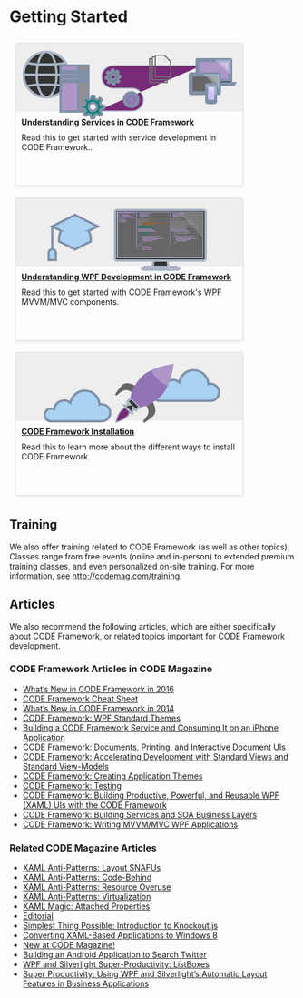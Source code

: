 ﻿# Getting Started

<div style="float: left; width: 400px; margin: 10px; padding: 0; border: solid 1px #dddddd; border-radius: 3px; height: 250px; box-shadow: 0px 2px 5px #e8e8e8;">
    <div style="position: relative; top: 0; left: 0; right: 0; height: 120px; background: #eeeeee;">
        <svg xmlns="http://www.w3.org/2000/svg" viewBox="0 0 400 140"><defs><style>.cls-1{isolation:isolate;}.cls-13,.cls-2,.cls-3,.cls-9{fill:none;}.cls-2,.cls-3{stroke:#aab5c5;}.cls-12,.cls-2,.cls-3{stroke-miterlimit:10;}.cls-12,.cls-13,.cls-2{stroke-width:2px;}.cls-3{stroke-width:4px;}.cls-4{fill:#998aad;}.cls-5{fill:#aab5c5;}.cls-6{fill:#56616d;}.cls-7{fill:#333;}.cls-8{fill:#474f59;}.cls-10{fill:#55a5e4;}.cls-11{fill:#9273b6;}.cls-12{fill:#fff;stroke:#999;}.cls-13{stroke:gray;stroke-linejoin:bevel;}.cls-14{fill:#221f1f;}.cls-15{fill:#5e615f;}.cls-16{fill:#ae96c8;}.cls-17{fill:#d1d3d4;opacity:0.5;mix-blend-mode:screen;}.cls-18{fill:#2e2e2e;}.cls-19{fill:#5d5f5e;}.cls-20{fill:#cdc0ff;}.cls-21{fill:#757575;}</style></defs><title>asp-core-overview-5</title><g class="cls-1"><g id="Shapes"><path class="cls-2" d="M143,119h62a20,20,0,0,0,0-40H171.61a20,20,0,0,1,0-40H328"/><circle class="cls-3" cx="54" cy="55" r="40"/><ellipse class="cls-3" cx="54.5" cy="55" rx="17.5" ry="40"/><path class="cls-3" d="M88.73,34C82.54,35.77,69.23,37,53.82,37c-15.57,0-29-1.23-35.09-3"/><path class="cls-3" d="M18.73,75.4c5.8-1.76,19.39-3,35.22-3,15.44,0,28.75,1.18,34.78,2.87"/><line class="cls-3" x1="14" y1="55" x2="95" y2="55"/><path class="cls-4" d="M171.08,71.6a.87.87,0,0,0,.81.6l1.82-.06a.93.93,0,0,0,.74-.95l.1-2.23a1.29,1.29,0,0,1,.9-1.36c.29-.27.72-.39,1-.65a1.56,1.56,0,0,1,1.53.21l2,1.35a1.06,1.06,0,0,0,1-.1l1.33-1.48a1,1,0,0,0-.23-1.13l-1.6-1.75a1.14,1.14,0,0,1-.22-1.41l-.13-.15a1.51,1.51,0,0,0,.46-1c0-.56.33-1.1,1.31-1.2L184,60a1.1,1.1,0,0,0,.74-.94l-.19-2a.69.69,0,0,0-.81-.59l-2.23-.1a1.33,1.33,0,0,1-1.36-.9c-.27-.29-.39-.72-.65-1a2.23,2.23,0,0,1,.08-1.67L181,51.09a1,1,0,0,0-.08-1.26l-1.49-1a.85.85,0,0,0-1.12-.05l-1.62,1.74a1.42,1.42,0,0,1-1.55.35,4.32,4.32,0,0,0-1.1-.33l-.13-.15a1.47,1.47,0,0,1-1.06-1.17l-.31-2.39a.87.87,0,0,0-.81-.59l-2,.19a.69.69,0,0,0-.6.81l-.25,2.36c0,.84-.33,1.1-.75,1.22s-.72.39-1,.65a1.47,1.47,0,0,1-1.67-.08l-1.89-1.48a1.09,1.09,0,0,0-1.13.23l-1.33,1.48a1.23,1.23,0,0,0,.23,1.13l1.6,1.75c.53.58.65,1,.21,1.41,0,.28-.17.69-.2,1.25s-.32.82-1.3.92l-2.26.46a.87.87,0,0,0-.6.81l.19,2a.89.89,0,0,0,.67.73L162,62c.84,0,1.1.33,1.22.75a12.45,12.45,0,0,1,.64,1.29,1.25,1.25,0,0,1,.07,1.54l-1.48,1.89a1.08,1.08,0,0,0,.23,1.13L164,69.74a.85.85,0,0,0,1.12.05l1.62-1.74a1.42,1.42,0,0,1,1.55-.35l1.24.48c.56,0,.82.32,1.06,1.17l.45,2.26m5.48-12.75A4.91,4.91,0,0,1,172.13,64,4.56,4.56,0,0,1,167,59.54a4.69,4.69,0,0,1,4.28-5,4.75,4.75,0,0,1,5.25,4.29"/><path class="cls-5" d="M213.56,91.38a.52.52,0,0,0,0-.69l-.92-1a.62.62,0,0,0-.69,0l-1.57,1-1.07-.74.51-1.92a.47.47,0,0,0-.25-.57l-1.15-.54a.44.44,0,0,0-.63.18l-1.12,1.68a4,4,0,0,0-1.23-.33l-.19-1.95a.47.47,0,0,0-.46-.51h-1.32c-.2-.08-.42.12-.5.32l-.44,2a4.07,4.07,0,0,0-1.26.22l-1-1.77a.7.7,0,0,0-.61-.24l-1.27.5a.47.47,0,0,0-.3.54l.4,1.89c-.36.19-.72.52-1.07.71l-1.54-1.25a.45.45,0,0,0-.63,0l-.94.86a.45.45,0,0,0-.1.62l1.1,1.64a5.64,5.64,0,0,0-.82,1.14l-1.91-.64a.61.61,0,0,0-.64.32l-.54,1.15a.6.6,0,0,0,.24.7l1.62,1c-.16.41-.18.82-.33,1.23l-1.95.19a.6.6,0,0,0-.44.53L190.54,99a.6.6,0,0,0,.39.57l2,.3a8.17,8.17,0,0,0,.21,1.4l-1.78,1a.44.44,0,0,0-.24.61l.43,1.2a.65.65,0,0,0,.61.37l2-.47.57,1.06-1.25,1.54a.65.65,0,0,0,0,.63l.92,1a.53.53,0,0,0,.62.1l1.65-1.1,1.07.74-.5,1.92a.47.47,0,0,0,.25.57l1.22.61a.59.59,0,0,0,.63-.18l1-1.61c.41,0,.82.18,1.24.19l.11,2a.6.6,0,0,0,.53.44l1.31.13a.84.84,0,0,0,.51-.46l.37-1.92c.49,0,.91-.17,1.4-.21l.89,1.7a.48.48,0,0,0,.61.24l1.2-.43a.56.56,0,0,0,.37-.61l-.4-1.89a5,5,0,0,0,1.07-.71l1.54,1.25a.46.46,0,0,0,.69,0l.94-.86a.46.46,0,0,0,0-.69l-1.1-1.64a3.45,3.45,0,0,0,.82-1.14l1.91.64A.47.47,0,0,0,215,105l.61-1.22a.7.7,0,0,0-.18-.63l-1.68-1.11a3.53,3.53,0,0,0,.26-1.17l2-.26c.21-.06.43-.26.43-.4l.06-1.38a.47.47,0,0,0-.46-.51L214.16,98a7.54,7.54,0,0,0-.15-1.32l1.64-1A.5.5,0,0,0,216,95l-.43-1.2a.44.44,0,0,0-.61-.24l-2,.33-.58-1.07,1.18-1.47M205,97.58a2,2,0,1,1-3,2.71,2,2,0,0,1,.06-2.84,2.07,2.07,0,0,1,2.91.13"/><polygon class="cls-6" points="128 120 79 120 79 83 80 83 80 80 79 80 79 75 80 75 80 72 79 72 79 68 80 68 80 65 79 65 79 60 80 60 80 57 79 57 79 52 80 52 80 49 79 49 79 39 128 39 128 120"/><rect x="110" y="57" width="18" height="3"/><rect x="110" y="65" width="18" height="3"/><rect x="110" y="49" width="18" height="3"/><rect class="cls-7" x="80" y="57" width="22" height="3"/><rect class="cls-7" x="80" y="65" width="22" height="3"/><rect class="cls-7" x="80" y="49" width="22" height="3"/><polygon class="cls-8" points="110 39 110 49 125 49 125 52 110 52 110 57 125 57 125 60 110 60 110 65 125 65 125 68 110 68 110 120 128 120 128 39 110 39"/><polygon class="cls-9" points="113 49 80 49 80 52 113 52 113 49 113 49"/><polyline class="cls-9" points="113 49 80 49 80 52 113 52 113 49"/><polygon class="cls-10" points="110 52 102 52 102 49 110 49 110 52 110 52"/><polygon class="cls-10" points="110 60 102 60 102 57 110 57 110 60 110 60"/><polygon class="cls-10" points="110 68 102 68 102 65 110 65 110 68 110 68"/><path class="cls-11" d="M155.36,109.55l-4.78-.53a.86.86,0,0,1-.75-.68,14.14,14.14,0,0,0-1.28-3.39.93.93,0,0,1,.12-1l3-3.7A.92.92,0,0,0,151.6,99l-2.49-2.49a.92.92,0,0,0-1.23-.07l-3.59,2.89a.91.91,0,0,1-1,.08A14.23,14.23,0,0,0,140.08,98a.92.92,0,0,1-.64-.78l-.52-4.6c-.05-.47-.45-.63-.92-.63h-3.53c-.47,0-.87.17-.92.63l-.51,4.56a.88.88,0,0,1-.7.75,14.15,14.15,0,0,0-3.54,1.44.91.91,0,0,1-1-.08l-3.54-2.85a.92.92,0,0,0-1.23.06L120.51,99a.92.92,0,0,0-.07,1.23l2.9,3.61a.91.91,0,0,1,.08,1,14.22,14.22,0,0,0-1.35,3.49.93.93,0,0,1-.81.69l-4.58.51a.82.82,0,0,0-.69.92V114a.82.82,0,0,0,.69.92l4.93.54a.88.88,0,0,1,.75.63,14.16,14.16,0,0,0,1.12,2.63.91.91,0,0,1-.1,1l-2.95,3.66a.92.92,0,0,0,.06,1.23l2.49,2.49a.92.92,0,0,0,1.23.07l3.63-2.92a.94.94,0,0,1,1.05-.07,14.23,14.23,0,0,0,3.05,1.29.93.93,0,0,1,.68.79l.53,4.91a.92.92,0,0,0,.92.82h3.53a.92.92,0,0,0,.92-.82l.53-4.86a.91.91,0,0,1,.67-.77,14.21,14.21,0,0,0,3.39-1.42.91.91,0,0,1,1,.09l3.7,3a.92.92,0,0,0,1.23-.07l2.49-2.49a.92.92,0,0,0,.07-1.23l-3-3.77a.93.93,0,0,1-.08-1,14.22,14.22,0,0,0,1.05-2.46.93.93,0,0,1,.78-.65l5-.56c.47-.05.64-.45.64-.92v-3.53C156,110,155.83,109.6,155.36,109.55ZM136,119.15a7.34,7.34,0,1,1,7.34-7.34A7.34,7.34,0,0,1,136,119.15Z"/><polyline class="cls-12" points="241 27 236 27 236 69 267 69 267 64"/><polyline class="cls-12" points="246 24 241 24 241 64 270 64 270 59"/><polygon class="cls-12" points="273 59 246 59 246 21 262 21 273 32 273 59"/><polygon class="cls-13" points="262 21 273 32 262 32 262 21"/><path class="cls-14" d="M380,71V29.63A1.63,1.63,0,0,0,378.37,28H320.63A1.63,1.63,0,0,0,319,29.63V71Z"/><path class="cls-14" d="M311.09,71c0-.45.38,1.87,2.73,2h70.45c1.82-.13,2.73-2.45,2.73-2V70H311Z"/><rect class="cls-15" x="349" y="29" width="1" height="1"/><rect class="cls-15" x="348" y="66" width="2" height="2"/><rect class="cls-16" x="322" y="31" width="55" height="34"/><polygon class="cls-17" points="377 31 356.12 31 377 50.54 377 31"/><rect class="cls-18" x="307" y="53" width="53" height="36" rx="2.16" ry="2.16"/><rect class="cls-4" x="310" y="56" width="47" height="30"/><polygon class="cls-19" points="358 71.58 359 71.74 359 70.49 358 70.64 358 71.58"/><polygon class="cls-17" points="357 75.33 357 56 335.88 56 357 75.33"/><path class="cls-18" d="M351.35,104.43a31.36,31.36,0,0,1-6.62.51,36.15,36.15,0,0,1-7.08-.51c-1-.25-1.65-.84-1.65-1.78V73.12c0-.95.63-1.52,1.69-1.68a56.41,56.41,0,0,1,7-.44,41.19,41.19,0,0,1,6.62.43c1.14.18,1.69.77,1.69,1.72v29.5C353,103.59,352.51,104.17,351.35,104.43Z"/><rect class="cls-20" x="337" y="75" width="15" height="26"/><circle class="cls-21" cx="344.23" cy="72.83" r="0.33"/><circle class="cls-21" cx="339.03" cy="73.09" r="0.26"/><polygon class="cls-17" points="352 87.98 352 75 337.83 75 352 87.98"/></g></g></svg>
    </div>
    <p style="margin: 10px;"><b><a href="/Understanding-Services">Understanding Services in CODE Framework</a></b></p>
    <p style="margin: 0 10px 5px 10px;">Read this to get started with service development in CODE Framework..</p>
</div>
<div style="float: left; width: 400px; margin: 10px; padding: 0; border: solid 1px #dddddd; border-radius: 3px; height: 250px; box-shadow: 0px 2px 5px #e8e8e8;">
    <div style="position: relative; top: 0; left: 0; right: 0; height: 120px; background: #eeeeee;">
        <svg xmlns="http://www.w3.org/2000/svg" viewBox="0 0 400 140"><defs><style>.cls-1,.cls-12{fill:none;stroke-miterlimit:10;}.cls-1{stroke:#8090a8;stroke-width:4px;}.cls-2{fill:#5d5d5d;}.cls-3{fill:#171717;}.cls-4{fill:#2e2e2e;}.cls-5{fill:#6d6e70;}.cls-6{fill:#5d5f5e;}.cls-7{fill:#1772b8;}.cls-8{fill:#929090;}.cls-9{fill:#767778;}.cls-10{fill:#a86527;}.cls-11{fill:#048273;}.cls-12{stroke:#6d6e70;}.cls-13{fill:#fff;opacity:0.15;}</style></defs><title>asp-core-overview-6</title><g id="Shapes"><polygon class="cls-1" points="63.98 49.89 104.28 70.01 144.58 49.89 104.28 29.77 63.98 49.89"/><path class="cls-1" d="M80,58.72c-3.71,3.78-3.71,17.7-3.71,17.7l28,14,28-14s0-13.92-3.71-17.7"/><path class="cls-1" d="M70.73,96.9c0-3.87-2.85-7-6.37-7S58,93,58,96.9V109H70.73Z"/><line class="cls-1" x1="64.37" y1="89.9" x2="64.37" y2="50.43"/><polygon class="cls-2" points="288 124 222.52 124 226.35 120 284.16 120 288 124"/><path class="cls-3" d="M285.41,126H225.22c-2.78-.24-2.83-2.68-2.83-2H288C288,123.32,288.33,125.76,285.41,126Z"/><polygon class="cls-3" points="269.4 121 241.11 121 243.4 108 267.11 108 269.4 121"/><path class="cls-3" d="M331.46,21H178.54A3.54,3.54,0,0,0,175,24.54v81.92a3.54,3.54,0,0,0,3.54,3.54H331.46a3.54,3.54,0,0,0,3.54-3.54V24.54A3.54,3.54,0,0,0,331.46,21ZM329,104H180V26H329Z"/><rect class="cls-4" x="180" y="25" width="150" height="79"/><rect class="cls-5" x="181" y="25" width="29" height="2"/><rect class="cls-5" x="181" y="33" width="29" height="2"/><rect class="cls-6" x="272" y="27" width="2" height="1"/><rect class="cls-6" x="272" y="29" width="2" height="1"/><rect class="cls-6" x="272" y="31" width="2" height="1"/><rect class="cls-6" x="272" y="33" width="2" height="1"/><rect class="cls-6" x="272" y="35" width="2" height="1"/><rect class="cls-6" x="272" y="37" width="2" height="1"/><rect class="cls-6" x="272" y="40" width="2" height="1"/><rect class="cls-6" x="272" y="42" width="2" height="1"/><rect class="cls-6" x="272" y="44" width="2" height="1"/><rect class="cls-6" x="272" y="46" width="2" height="1"/><rect class="cls-6" x="272" y="48" width="2" height="1"/><rect class="cls-6" x="272" y="50" width="2" height="1"/><rect class="cls-6" x="272" y="52" width="2" height="1"/><rect class="cls-6" x="272" y="54" width="2" height="1"/><rect class="cls-6" x="272" y="56" width="2" height="1"/><rect class="cls-6" x="272" y="58" width="2" height="1"/><rect class="cls-6" x="272" y="60" width="2" height="1"/><rect class="cls-6" x="272" y="62" width="2" height="1"/><rect class="cls-6" x="272" y="65" width="2" height="1"/><rect class="cls-6" x="272" y="67" width="2" height="1"/><rect class="cls-6" x="272" y="69" width="2" height="1"/><rect class="cls-6" x="272" y="71" width="2" height="1"/><rect class="cls-6" x="272" y="73" width="2" height="1"/><rect class="cls-6" x="272" y="75" width="2" height="1"/><rect class="cls-6" x="272" y="77" width="2" height="1"/><rect class="cls-6" x="272" y="79" width="2" height="1"/><rect class="cls-7" x="274" y="27" width="2" height="1"/><rect class="cls-7" x="274" y="29" width="2" height="1"/><rect class="cls-7" x="274" y="31" width="2" height="1"/><rect class="cls-7" x="274" y="33" width="2" height="1"/><rect class="cls-6" x="277" y="27" width="21" height="1"/><rect class="cls-6" x="277" y="29" width="13" height="1"/><rect class="cls-6" x="277" y="31" width="18" height="1"/><rect class="cls-6" x="277" y="33" width="10" height="1"/><rect class="cls-7" x="215" y="27" width="2" height="1"/><rect class="cls-7" x="215" y="29" width="2" height="1"/><rect class="cls-7" x="215" y="31" width="2" height="1"/><rect class="cls-7" x="184" y="29" width="2" height="1"/><rect class="cls-7" x="184" y="31" width="2" height="1"/><rect class="cls-7" x="215" y="33" width="2" height="1"/><rect class="cls-6" x="218" y="27" width="21" height="1"/><rect class="cls-6" x="218" y="29" width="13" height="1"/><rect class="cls-6" x="218" y="31" width="18" height="1"/><rect class="cls-6" x="218" y="33" width="10" height="1"/><rect class="cls-8" x="274" y="37" width="20" height="1"/><rect class="cls-8" x="274" y="40" width="38" height="1"/><rect class="cls-8" x="274" y="42" width="26" height="1"/><rect class="cls-8" x="274" y="44" width="42" height="1"/><rect class="cls-8" x="274" y="46" width="8" height="1"/><rect class="cls-8" x="283" y="46" width="23" height="1"/><rect class="cls-8" x="307" y="46" width="3" height="1"/><rect class="cls-8" x="274" y="48" width="27" height="1"/><rect class="cls-8" x="274" y="50" width="46" height="1"/><rect class="cls-8" x="274" y="52" width="28" height="1"/><rect class="cls-6" x="274" y="54" width="25" height="1"/><rect class="cls-6" x="274" y="56" width="28" height="1"/><rect class="cls-6" x="274" y="58" width="31" height="1"/><rect class="cls-8" x="279" y="60" width="2" height="1"/><rect class="cls-8" x="279" y="62" width="2" height="1"/><rect class="cls-8" x="279" y="65" width="2" height="1"/><rect class="cls-8" x="283" y="60" width="12" height="1"/><rect class="cls-8" x="297" y="60" width="12" height="1"/><rect class="cls-8" x="284" y="62" width="9" height="1"/><rect class="cls-8" x="295" y="62" width="9" height="1"/><rect class="cls-8" x="282" y="65" width="3" height="1"/><rect class="cls-8" x="215" y="37" width="20" height="1"/><rect class="cls-9" x="236" y="37" width="14" height="1"/><rect class="cls-8" x="215" y="40" width="20" height="1"/><rect class="cls-8" x="215" y="42" width="8" height="1"/><rect class="cls-8" x="215" y="44" width="8" height="1"/><rect class="cls-8" x="215" y="46" width="8" height="1"/><rect class="cls-10" x="224" y="42" width="23" height="1"/><rect class="cls-10" x="224" y="44" width="41" height="1"/><rect class="cls-10" x="224" y="46" width="23" height="1"/><rect class="cls-7" x="248" y="46" width="3" height="1"/><rect class="cls-6" x="215" y="48" width="2" height="1"/><rect class="cls-11" x="215" y="50" width="23" height="1"/><rect class="cls-11" x="216" y="52" width="28" height="1"/><rect class="cls-6" x="216" y="54" width="25" height="1"/><rect class="cls-6" x="215" y="56" width="28" height="1"/><rect class="cls-6" x="216" y="58" width="31" height="1"/><rect class="cls-11" x="220" y="60" width="2" height="1"/><rect class="cls-11" x="220" y="62" width="2" height="1"/><rect class="cls-11" x="220" y="65" width="2" height="1"/><rect class="cls-11" x="225" y="60" width="9" height="1"/><rect class="cls-11" x="225" y="62" width="9" height="1"/><rect class="cls-11" x="223" y="65" width="3" height="1"/><rect class="cls-6" x="279" y="67" width="35" height="1"/><rect class="cls-6" x="282" y="69" width="26" height="1"/><rect class="cls-6" x="282" y="71" width="38" height="1"/><rect class="cls-6" x="282" y="73" width="26" height="1"/><rect class="cls-6" x="284" y="75" width="17" height="1"/><rect class="cls-6" x="282" y="77" width="2" height="1"/><rect class="cls-6" x="279" y="79" width="2" height="1"/><rect class="cls-6" x="220" y="67" width="35" height="1"/><rect class="cls-6" x="223" y="69" width="26" height="1"/><rect class="cls-6" x="223" y="71" width="38" height="1"/><rect class="cls-6" x="223" y="73" width="26" height="1"/><rect class="cls-6" x="225" y="75" width="17" height="1"/><rect class="cls-6" x="223" y="77" width="2" height="1"/><rect class="cls-6" x="215" y="81" width="2" height="1"/><rect class="cls-6" x="220" y="79" width="2" height="1"/><rect class="cls-6" x="218" y="81" width="2" height="1"/><rect class="cls-7" x="215" y="85" width="2" height="1"/><rect class="cls-6" x="218" y="85" width="16" height="1"/><rect class="cls-7" x="235" y="85" width="7" height="1"/><rect class="cls-7" x="218" y="87" width="2" height="1"/><rect class="cls-7" x="218" y="90" width="2" height="1"/><rect class="cls-6" x="221" y="87" width="19" height="1"/><rect class="cls-6" x="221" y="90" width="19" height="1"/><rect class="cls-6" x="212" y="27" width="2" height="1"/><rect class="cls-6" x="212" y="29" width="2" height="1"/><rect class="cls-6" x="212" y="31" width="2" height="1"/><rect class="cls-6" x="212" y="33" width="2" height="1"/><rect class="cls-6" x="212" y="35" width="2" height="1"/><rect class="cls-6" x="212" y="37" width="2" height="1"/><rect class="cls-6" x="212" y="39" width="2" height="1"/><rect class="cls-6" x="212" y="41" width="2" height="1"/><rect class="cls-6" x="212" y="43" width="2" height="1"/><rect class="cls-6" x="212" y="45" width="2" height="1"/><rect class="cls-6" x="212" y="47" width="2" height="1"/><rect class="cls-6" x="212" y="50" width="2" height="1"/><rect class="cls-6" x="212" y="52" width="2" height="1"/><rect class="cls-6" x="212" y="54" width="2" height="1"/><rect class="cls-6" x="212" y="56" width="2" height="1"/><rect class="cls-6" x="212" y="58" width="2" height="1"/><rect class="cls-6" x="212" y="60" width="2" height="1"/><rect class="cls-6" x="212" y="62" width="2" height="1"/><rect class="cls-6" x="212" y="64" width="2" height="1"/><rect class="cls-6" x="212" y="66" width="2" height="1"/><rect class="cls-6" x="212" y="68" width="2" height="1"/><rect class="cls-6" x="212" y="70" width="2" height="1"/><rect class="cls-6" x="212" y="72" width="2" height="1"/><rect class="cls-6" x="212" y="75" width="2" height="1"/><rect class="cls-6" x="212" y="77" width="2" height="1"/><rect class="cls-6" x="212" y="79" width="2" height="1"/><rect class="cls-6" x="212" y="81" width="2" height="1"/><rect class="cls-6" x="212" y="83" width="2" height="1"/><rect class="cls-6" x="212" y="85" width="2" height="1"/><rect class="cls-6" x="212" y="87" width="2" height="1"/><rect class="cls-6" x="212" y="89" width="2" height="1"/><rect class="cls-6" x="187" y="29" width="13" height="1"/><rect class="cls-6" x="187" y="31" width="18" height="1"/><rect class="cls-6" x="181" y="29" width="2" height="1"/><rect class="cls-6" x="181" y="31" width="2" height="1"/><rect class="cls-6" x="181" y="37" width="2" height="1"/><rect class="cls-6" x="181" y="39" width="2" height="1"/><rect class="cls-6" x="181" y="41" width="2" height="1"/><rect class="cls-6" x="184" y="37" width="10" height="1"/><rect class="cls-6" x="184" y="39" width="10" height="1"/><rect class="cls-6" x="184" y="41" width="10" height="1"/><line class="cls-12" x1="269.5" y1="26" x2="269.5" y2="104"/><polygon class="cls-13" points="330 70.38 330 25 284.62 25 330 70.38"/></g></svg>
    </div>
    <p style="margin: 10px;"><b><a href="/Understanding-WPF">Understanding WPF Development in CODE Framework</b></a></p>
    <p style="margin: 0 10px 5px 10px;">Read this to get started with CODE Framework's WPF MVVM/MVC components.</p>
</div>
<div style="float: left; width: 400px; margin: 10px; padding: 0; border: solid 1px #dddddd; border-radius: 3px; height: 250px; box-shadow: 0px 2px 5px #e8e8e8;">
    <div style="position: relative; top: 0; left: 0; right: 0; height: 120px; background: #eeeeee;">
        <svg id="titles" xmlns="http://www.w3.org/2000/svg" viewBox="0 0 400 140"><defs><style>.cls-1{fill:#aad2f2;}.cls-2{fill:#772b77;}.cls-3{fill:#333;}.cls-4{fill:#666;}.cls-5{fill:#9273b6;}.cls-6{fill:#ae96c8;}</style></defs><title>asp-core-overview-1</title><path class="cls-1" d="M254.25,62.36a11.2,11.2,0,0,1,5.37,1.36,17.62,17.62,0,0,1,28.79-11.53,25.87,25.87,0,0,1,51.31,3.17,15,15,0,1,1,3.79,29.5H254.25a11.25,11.25,0,0,1,0-22.5Z"/><path class="cls-1" d="M62.25,98.36a11.2,11.2,0,0,1,5.37,1.36A17.62,17.62,0,0,1,96.41,88.19a25.87,25.87,0,0,1,51.31,3.17,15,15,0,1,1,3.79,29.5H62.25a11.25,11.25,0,1,1,0-22.5Z"/><path class="cls-2" d="M198.43,96.76s-14.54-5.2-22,25.66c29.77-8,24.39-23.39,24.39-23.39Z"/><polygon class="cls-3" points="218.29 94.94 203.36 79.87 196.87 86.33 201.55 91.04 191.06 92.98 205.15 107.17 207.14 96.67 211.82 101.38 218.29 94.94"/><path class="cls-4" d="M211.26,58.26s-16.12-9.63-23.72-1.1A145.9,145.9,0,0,0,175,73.42l2.82,2.4s9-9.84,16.35-10c4.41-.09,12.17,4.28,12.17,4.28Z"/><path class="cls-4" d="M241.78,87s9.59,16.31,1,23.88a145.71,145.71,0,0,1-16.31,12.5l-2.38-2.84s9.88-9,10.07-16.33C234.3,99.81,230,92,230,92Z"/><path class="cls-5" d="M278.49,20.21l.12-.12h-.11V20l-.12.12c-3,.4-39.68,5.63-56.17,22.05C205,59.3,202.09,78.54,202.09,78.54l17.66,17.79s19.23-2.85,36.42-20C272.65,59.93,278.07,23.19,278.49,20.21Z"/><path class="cls-6" d="M278.49,20.21l.12-.12h-.11V20l-.12.12c-2.07.28-20.52,2.9-37.09,10-7.22,3.1,24.24,33.69,27.44,26.08C275.6,40,278.21,22.24,278.49,20.21Z"/></svg>
    </div>
    <p style="margin: 10px;"><b><a href="/Installation">CODE Framework Installation</a></b></p>
    <p style="margin: 0 10px 5px 10px;">Read this to learn more about the different ways to install CODE Framework.</p>
</div>
<div style="clear:both"></div>

## Training

We also offer training related to CODE Framework (as well as other topics). Classes range from free events (online and in-person) to extended premium training classes, and even personalized on-site training. For more information, see http://codemag.com/training. 

## Articles

We also recommend the following articles, which are either specifically about CODE Framework, or related topics important for CODE Framework development.

### CODE Framework Articles in CODE Magazine

*   [What’s New in CODE Framework in 2016](http://localhost:55759/article/1609111)
*   [CODE Framework Cheat Sheet](http://localhost:55759/article/9995011)
*   [What’s New in CODE Framework in 2014](http://localhost:55759/article/1407091)
*   [CODE Framework: WPF Standard Themes](http://localhost:55759/article/1309041)
*   [Building a CODE Framework Service and Consuming It on an iPhone Application](http://localhost:55759/article/1305071)
*   [CODE Framework: Documents, Printing, and Interactive Document UIs](http://localhost:55759/article/1304041)
*   [CODE Framework: Accelerating Development with Standard Views and Standard View-Models](http://localhost:55759/article/1301041)
*   [CODE Framework: Creating Application Themes](http://localhost:55759/article/1211091)
*   [CODE Framework: Testing](http://localhost:55759/article/1210081)
*   [CODE Framework: Building Productive, Powerful, and Reusable WPF (XAML) UIs with the CODE Framework](http://localhost:55759/article/1206101)
*   [CODE Framework: Building Services and SOA Business Layers](http://localhost:55759/article/1203061)
*   [CODE Framework: Writing MVVM/MVC WPF Applications](http://localhost:55759/article/1201061)
   
### Related CODE Magazine Articles

*   [XAML Anti-Patterns: Layout SNAFUs](http://localhost:55759/article/1509091)
*   [XAML Anti-Patterns: Code-Behind](http://localhost:55759/article/1505101)
*   [XAML Anti-Patterns: Resource Overuse](http://localhost:55759/article/1501091)
*   [XAML Anti-Patterns: Virtualization](http://localhost:55759/article/1407081)
*   [XAML Magic: Attached Properties](http://localhost:55759/article/1405061)
*   [Editorial](http://localhost:55759/article/1403011)
*   [Simplest Thing Possible: Introduction to Knockout.js](http://localhost:55759/article/1304061)
*   [Converting XAML-Based Applications to Windows 8](http://localhost:55759/article/1208051)
*   [New at CODE Magazine!](http://localhost:55759/article/1206031)
*   [Building an Android Application to Search Twitter](http://localhost:55759/article/1109051)
*   [WPF and Silverlight Super-Productivity: ListBoxes](http://localhost:55759/article/112091)
*   [Super Productivity: Using WPF and Silverlight’s Automatic Layout Features in Business Applications](http://localhost:55759/article/1011071)
